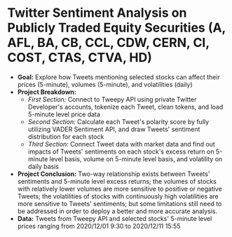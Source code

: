 # Twitter Sentiment Analysis on Publicly Traded Equity Securities (A, AFL, BA, CB, CCL, CDW, CERN, CI, COST, CTAS, CTVA, HD)

- **Goal:** Explore how Tweets mentioning selected stocks can affect their prices (5-minute), volumes (5-minute), and volatilities (daily)
- **Project Breakdown:**
  - *First Section:* Connect to Tweepy API using private Twitter Developer's accounts, tokenize each Tweet, clean tokens, and load 5-minute level price data
  - *Second Section:* Calculate each Tweet's polarity score by fully utilizing VADER Sentiment API, and draw Tweets' sentiment distribution for each stock
  - *Third Section:* Connect Tweet data with market data and find out impacts of Tweets' sentiments on each stock's excess return on 5-minute level basis, volume on 5-minute level basis, and volatility on daily basis
- **Project Conclusion:** Two-way relationship exists between Tweets' sentiments and 5-minute level excess returns; the volumes of stocks with relatively lower volumes are more sensitive to positive or negative Tweets; the volatilities of stocks with continuously high volatilities are more sensitive to Tweets' sentiments; but some limitations still need to be addressed in order to deploy a better and more accurate analysis.
- **Data:** Tweets from Tweepy API and selected stocks' 5-minute level prices ranging from 2020/12/01 9:30 to 2020/12/11 15:55
